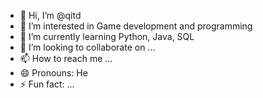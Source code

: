 - 👋 Hi, I’m @qitd
- 👀 I’m interested in Game development and programming 
- 🌱 I’m currently learning Python, Java, SQL
- 💞️ I’m looking to collaborate on ...
- 📫 How to reach me ...
- 😄 Pronouns: He
- ⚡ Fun fact: ...

<!---
qitd/qitd is a ✨ special ✨ repository because its `README.md` (this file) appears on your GitHub profile.
You can click the Preview link to take a look at your changes.
--->
